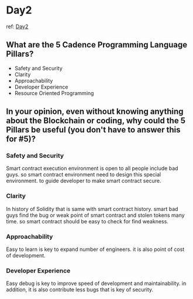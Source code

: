 # Day2 

ref: [Day2](https://github.com/emerald-dao/beginner-cadence-course/tree/main/chapter1.0/day2)

## What are the 5 Cadence Programming Language Pillars?

- Safety and Security
- Clarity
- Approachability
- Developer Experience
- Resource Oriented Programming

## In your opinion, even without knowing anything about the Blockchain or coding, why could the 5 Pillars be useful (you don't have to answer this for #5)?

### Safety and Security

Smart contract execution environment is open to all people include bad guys. so smart contract environment need to design this special environment. to guide developer to make smart contract secure.

### Clarity

In history of Solidity that is same with smart contract history. smart bad guys find the bug or weak point of smart contract and stolen tokens many time. so smart contract should be easy to check for find weakness.

### Approachability

Easy to learn is key to expand number of engineers. it is also point of cost of development.

### Developer Experience

Easy debug is key to improve speed of development and maintainability. in addition, it is also contribute less bugs that is key of security.